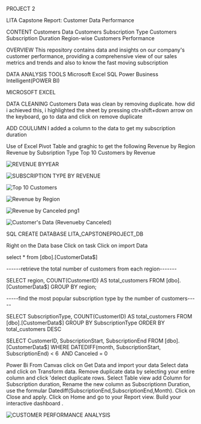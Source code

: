 PROJECT 2

LITA Capstone Report: Customer Data Performance 

CONTENT
 Customers Data
 Customers Subscription Type
 Customers Subscription Duration
 Region-wise Customers Performance

OVERVIEW
This repository contains data and insights on our company's customer performance, providing a comprehensive view of our sales metrics and trends and also to know the fast moving subscription

DATA ANALYSIS TOOLS
Microsoft Excel
SQL
Power Business Intelligent(POWER BI)

MICROSOFT EXCEL

DATA CLEANING 
Customers Data was clean by removing duplicate. how did i achieved this, i highlighted the sheet by pressing ctr+shift+down arrow on the keyboard, go to data and click on remove duplicate

ADD COULUMN
I added a column to the data to get my subscription duration

Use of Excel Pivot Table and graghic to get the following
Revenue by Region
Revenue by Subsription Type
Top 10 Customers by Revenue

![REVENUE BYYEAR](https://github.com/user-attachments/assets/7dc16666-43a1-4689-a8f3-4bd0b1e7dc07)

![SUBSCRIPTION TYPE BY REVENUE](https://github.com/user-attachments/assets/804e7980-a8a0-4a4b-8875-732c4e14b2dd)

![Top 10 Customers](https://github.com/user-attachments/assets/f4337d66-a9a0-4e41-a3b3-23fe6399fba5)

![Revenue by Region](https://github.com/user-attachments/assets/309b8251-bbee-45f4-91c6-e6f9be33441a)

![Revenue by Canceled png1](https://github.com/user-attachments/assets/af9eddfd-d5d5-4363-a6b5-83c8979ef93e)

![Customer's Data (Revenueby Canceled)](https://github.com/user-attachments/assets/c523706a-dd7f-4d1f-8fc3-9517151b9b8e)

SQL
CREATE DATABASE LITA_CAPSTONEPROJECT_DB

Right on the Data base 
Click on task
Click on import Data

select * from [dbo].[CustomerData$]

------retrieve the total number of customers from each region-------

SELECT region, COUNT(CustomerID) AS total_customers
FROM [dbo].[CustomerData$]
GROUP BY region;

-----find the most popular subscription type by the number of customers-----

SELECT SubscriptionType, COUNT(CustomerID) AS total_customers
FROM [dbo].[CustomerData$]
GROUP BY SubscriptionType
ORDER BY total_customers DESC

SELECT CustomerID, SubscriptionStart, SubscriptionEnd
FROM [dbo].[CustomerData$]
WHERE DATEDIFF(month, SubscriptionStart, SubscriptionEnd) < 6
 AND Canceled = 0

 Power Bi
 From Canvas click on Get Data and import your data
Select data and click on Transform data.
Remove duplicate data by selecting your entire column and click 'delect duplicate rows.
Select Table view add Column for Subscription duration, Rename the new column as Subscriptionn Duration, use the formular Datediff(SubscriptionEnd,SubscriptionEnd,Month).
Click on Close and apply.
Click on Home and go to your Report view.
Build your interactive dashboard .

![CUSTOMER PERFORMANCE ANALYSIS](https://github.com/user-attachments/assets/4925ed2d-ae2a-4a7e-90f2-741f150eba2b)


